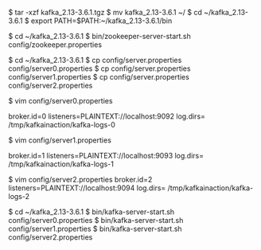 $ tar -xzf kafka_2.13-3.6.1.tgz
$ mv kafka_2.13-3.6.1 ~/
$ cd ~/kafka_2.13-3.6.1
$ export PATH=$PATH:~/kafka_2.13-3.6.1/bin

$ cd ~/kafka_2.13-3.6.1
$ bin/zookeeper-server-start.sh config/zookeeper.properties

$ cd ~/kafka_2.13-3.6.1
$ cp config/server.properties config/server0.properties
$ cp config/server.properties config/server1.properties
$ cp config/server.properties config/server2.properties


$ vim config/server0.properties
 
broker.id=0
listeners=PLAINTEXT://localhost:9092
log.dirs= /tmp/kafkainaction/kafka-logs-0
 
$ vim config/server1.properties
 
broker.id=1
listeners=PLAINTEXT://localhost:9093
log.dirs= /tmp/kafkainaction/kafka-logs-1
 
$ vim config/server2.properties
broker.id=2
listeners=PLAINTEXT://localhost:9094
log.dirs= /tmp/kafkainaction/kafka-logs-2


$ cd ~/kafka_2.13-3.6.1
$ bin/kafka-server-start.sh config/server0.properties
$ bin/kafka-server-start.sh config/server1.properties
$ bin/kafka-server-start.sh config/server2.properties


